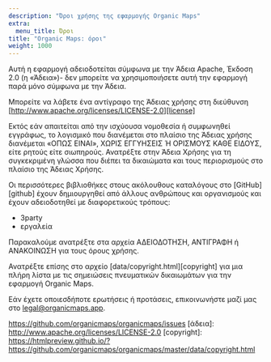 ```yaml
---
description: "Όροι χρήσης της εφαρμογής Organic Maps"
extra:
  menu_title: Όροι
title: "Organic Maps: όροι"
weight: 1000
---
```


Αυτή η εφαρμογή αδειοδοτείται σύμφωνα με την Άδεια Apache, Έκδοση 2.0 (η
«Άδεια»)- δεν μπορείτε να χρησιμοποιήσετε αυτή την εφαρμογή παρά μόνο
σύμφωνα με την Άδεια.

Μπορείτε να λάβετε ένα αντίγραφο της Άδειας χρήσης στη διεύθυνση
[http://www.apache.org/licenses/LICENSE-2.0][license]

Εκτός εάν απαιτείται από την ισχύουσα νομοθεσία ή συμφωνηθεί εγγράφως, το
λογισμικό που διανέμεται στο πλαίσιο της Άδειας χρήσης διανέμεται «ΟΠΩΣ
ΕΙΝΑΙ», ΧΩΡΙΣ ΕΓΓΥΗΣΕΙΣ Ή ΟΡΙΣΜΟΥΣ ΚΑΘΕ ΕΙΔΟΥΣ, είτε ρητούς είτε
σιωπηρούς. Ανατρέξτε στην Άδεια Χρήσης για τη συγκεκριμένη γλώσσα που διέπει
τα δικαιώματα και τους περιορισμούς στο πλαίσιο της Άδειας Χρήσης.

Οι περισσότερες βιβλιοθήκες στους ακόλουθους καταλόγους στο [GitHub][github]
έχουν δημιουργηθεί από άλλους ανθρώπους και οργανισμούς και έχουν
αδειοδοτηθεί με διαφορετικούς τρόπους:

- 3party
- εργαλεία

Παρακαλούμε ανατρέξτε στα αρχεία ΑΔΕΙΟΔΟΤΗΣΗ, ΑΝΤΙΓΡΑΦΗ ή ΑΝΑΚΟΙΝΩΣΗ για
τους όρους χρήσης.

Ανατρέξτε επίσης στο αρχείο [data/copyright.html][copyright] για μια πλήρη
λίστα με τις σημειώσεις πνευματικών δικαιωμάτων για την εφαρμογή Organic
Maps.

Εάν έχετε οποιεσδήποτε ερωτήσεις ή προτάσεις, επικοινωνήστε μαζί μας στο
[legal@organicmaps.app](mailto:legal@organicmaps.app).

https://github.com/organicmaps/organicmaps/issues
[άδεια]: http://www.apache.org/licenses/LICENSE-2.0
[copyright]: https://htmlpreview.github.io/?https://github.com/organicmaps/organicmaps/master/data/copyright.html
